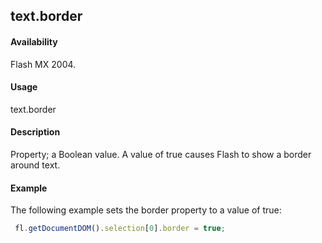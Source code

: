 ## text.border

#### Availability

Flash MX 2004.

#### Usage

text.border

#### Description

Property; a Boolean value. A value of true causes Flash to show a border around text.

#### Example

The following example sets the border property to a value of true:
```javascript
 fl.getDocumentDOM().selection[0].border = true;
```